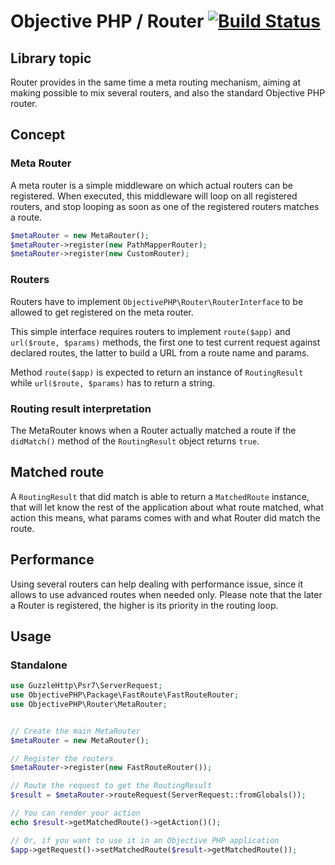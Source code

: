 # Objective PHP / Router [![Build Status](https://secure.travis-ci.org/objective-php/matcher.png?branch=master)](http://travis-ci.org/objective-php/router)

## Library topic

Router provides in the same time a meta routing mechanism, aiming at making possible to mix several routers, and also the standard Objective PHP router.

## Concept


### Meta Router

A meta router is a simple middleware on which actual routers can be registered. When executed, this middleware will loop on all registered routers,
and stop looping as soon as one of the registered routers matches a route.

```php
$metaRouter = new MetaRouter();
$metaRouter->register(new PathMapperRouter);
$metaRouter->register(new CustomRouter);
```

  
### Routers

Routers have to implement ```ObjectivePHP\Router\RouterInterface``` to be allowed to get registered on the meta router.

This simple interface requires routers to implement ```route($app)``` and ```url($route, $params)``` methods, the first one to test current request against declared routes, the latter to build a URL from a route name and params.  

Method ```route($app)``` is expected to return an instance of ```RoutingResult``` while ```url($route, $params)``` has to return a string.
 
### Routing result interpretation
 
The MetaRouter knows when a Router actually matched a route if the ```didMatch()``` method of the ```RoutingResult``` object returns ```true```. 
 
## Matched route
 
A ```RoutingResult``` that did match is able to return a ```MatchedRoute``` instance, that will let know the rest of the application about what route matched, what action this means, what params comes with and what Router did match the route.

## Performance

Using several routers can help dealing with performance issue, since it allows to use advanced routes when needed only. Please note that the later a Router is registered, the higher is its priority in the routing loop.

## Usage
### Standalone
```php
use GuzzleHttp\Psr7\ServerRequest;
use ObjectivePHP\Package\FastRoute\FastRouteRouter;
use ObjectivePHP\Router\MetaRouter;


// Create the main MetaRouter
$metaRouter = new MetaRouter();

// Register the routers
$metaRouter->register(new FastRouteRouter());

// Route the request to get the RoutingResult
$result = $metaRouter->routeRequest(ServerRequest::fromGlobals());

// You can render your action
echo $result->getMatchedRoute()->getAction()();

// Or, if you want to use it in an Objective PHP application
$app->getRequest()->setMatchedRoute($result->getMatchedRoute());
```
 